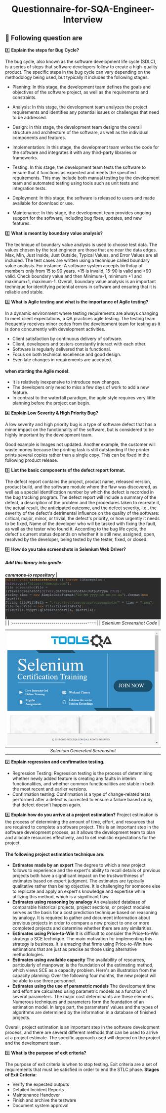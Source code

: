 <h1 align="center">Questionnaire-for-SQA-Engineer-Interview</h1>

## :pushpin: Following question are
:one: **Explain the steps for Bug Cycle?**

The bug cycle, also known as the software development life cycle (SDLC), is a series of steps that software developers follow to create a high-quality product. The specific steps in the bug cycle can vary depending on the methodology being used, but typically it includes the following stages:

- Planning: In this stage, the development team defines the goals and objectives of the software project, as well as the requirements and constraints.

- Analysis: In this stage, the development team analyzes the project requirements and identifies any potential issues or challenges that need to be addressed.

- Design: In this stage, the development team designs the overall structure and architecture of the software, as well as the individual components and features.

- Implementation: In this stage, the development team writes the code for the software and integrates it with any third-party libraries or frameworks.

- Testing: In this stage, the development team tests the software to ensure that it functions as expected and meets the specified requirements. This may include both manual testing by the development team and automated testing using tools such as unit tests and integration tests.

- Deployment: In this stage, the software is released to users and made available for download or use.

- Maintenance: In this stage, the development team provides ongoing support for the software, including bug fixes, updates, and new features.

:two: **What is meant by boundary value analysis?**

The technique of boundary value analysis is used to choose test data. The values chosen by the test engineer are those that are near the data edges. Max, Min, Just Inside, Just Outside, Typical Values, and Error Values are all included. The test cases are written using a technique called boundary value analysis. 
For instance: A software system accepts birthday of members only from 15 to 90 years. <15 is invalid, 15-90 is valid and >90 valid. Check boundary value and then Minimum-1, minimum +1 and maximum+1, maximum-1. Overall, boundary value analysis is an important technique for identifying potential errors in software and ensuring that it is reliable and stable.

:three: **What is Agile testing and what is the importance of Agile testing?**


In a dynamic environment where testing requirements are always changing to meet client expectations, a QA practices agile testing. The testing team frequently receives minor codes from the development team for testing as it is done concurrently with development activities. 
- Client satisfaction by continuous delivery of software.
- Client, developers and testers constantly interact with each other.
- Software is regularly delivered that is functional.
- Focus on both technical excellence and good design.
- Even late changes in requirements are accepted.
#### **when starting the Agile model:**
- It is relatively inexpensive to introduce new changes.
- The developers only need to miss a few days of work to add a new feature.
- In contrast to the waterfall paradigm, the agile style requires very little planning before the project can begin.




:four: **Explain Low Severity & High Priority Bug?**

A low severity and high priority bug is a type of software defect that has a minor impact on the functionality of the software, but is considered to be highly important by the development team.

Good example is Images not updated. Another example, the customer will waste money because the printing task is still outstanding if the printer prints several copies rather than a single copy. This can be fixed in the following product release.


:five: **List the basic components of the defect report format.**

The defect report contains the project, product name, released version, product build, and the software module where the flaw was discovered, as well as a special identification number by which the defect is recorded in the bug tracking program. The defect report will include a summary of the defect, a description of the problem and the procedures taken to recreate it, the actual result, the anticipated outcome, and the defect severity, i.e., the severity of the defect's detrimental influence on the quality of the software: critical, major, minor, or trivial, the defect's priority, or how urgently it needs to be fixed, Name of the developer who will be tasked with fixing the fault, as well as the tester who found it. According to the bug life cycle, the defect's current status depends on whether it is still new, assigned, open, resolved by the developer, being tested by the tester, fixed, or closed.


:six: **How do you take screenshots in Selenium Web Driver?**


##### Add this library into gradle:
***commons-io repository***
| ![Code Sample](./Screenshot/screenshot.png) |
| :------------------------------------------:|
|               _Selenium Screenshot Code_              |


| ![Screenshot From Webpage](./Screenshot/332-11-2022-10-56-56-AM.png) |
| :------------------------------------------:|
|               _Selenium Genereted Screenshot_              |


:seven: **Explain regression and confirmation testing.**


- Regression Testing: 
Regression testing is the process of determining whether newly added feature is creating any faults in interim functionalities, and whether common functionalities are stable in both the most recent and earlier versions.
- Confirmation testing: 
Confirmation is a type of change-related tests performed after a defect is corrected to ensure a failure based on by that defect doesn't happen again.


:eight: **Explain how do you arrive at a project estimation?**
Project estimation is the process of determining the amount of time, effort, and resources that are required to complete a software project. This is an important step in the software development process, as it allows the development team to plan and allocate resources effectively, and to set realistic expectations for the project.

#### The following project estimation technique are:

- **Estimates made by an expert**
The degree to which a new project follows to experience and the expert's ability to recall details of previous projects both have a significant impact on the trustworthiness of estimates based on expert judgment. The estimates are typically qualitative rather than being objective. It is challenging for someone else to replicate and apply an expert's knowledge and expertise while utilizing this method, which is a significant flaw.
- **Estimates using reasoning by analogy**
An evaluated database of comparable historical projects, project sections, or project modules serves as the basis for a cost prediction technique based on reasoning by analogy. It is required to gather and document information about previous projects in order to compare a new project to one or more completed projects and determine whether there are any similarities.
- **Estimates using Price-to-Win**
It is difficult to consider the Price-to-Win strategy a SCE technique. The main motivation for implementing this strategy is business. It is amazing that firms using Price-to-Win have estimations that are just as precise as those using alternative methodologies.
- **Estimates using available capacity**
The availability of resources, particularly of manpower, is the foundation of the estimating method, which views SCE as a capacity problem. Here's an illustration from the capacity planning: Over the following four months, the new project will be able to use three personnel.
- **Estimates using the use of parametric models**
The development time and effort are calculated using parametric models as a function of several parameters. The major cost determinants are these elements. Numerous techniques and parameters form the foundation of an estimation model. In large part, the parameters' values and the types of algorithms are determined by the information in a database of finished projects.

Overall, project estimation is an important step in the software development process, and there are several different methods that can be used to arrive at a project estimate. The specific approach used will depend on the project and the development team.


:nine: **What is the purpose of exit criteria?**


The purpose of exit criteria is when to stop testing. Exit criteria are a set of requirements that must be satisfied in order to end the STLC phase. 
**Stages of Exit Criteria:**
- Verify the expected outputs
- Detailed Incident Reports
- Maintenance Handover
- Finish and archive the testware
- Document system approval


